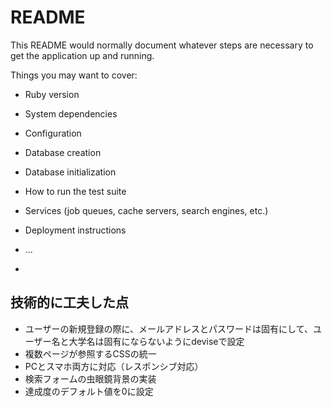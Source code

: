 # README

This README would normally document whatever steps are necessary to get the
application up and running.

Things you may want to cover:

* Ruby version

* System dependencies

* Configuration

* Database creation

* Database initialization

* How to run the test suite

* Services (job queues, cache servers, search engines, etc.)

* Deployment instructions

* ...
*
## 技術的に工夫した点
* ユーザーの新規登録の際に、メールアドレスとパスワードは固有にして、ユーザー名と大学名は固有にならないようにdeviseで設定
* 複数ページが参照するCSSの統一
* PCとスマホ両方に対応（レスポンシブ対応）
* 検索フォームの虫眼鏡背景の実装
* 達成度のデフォルト値を0に設定
